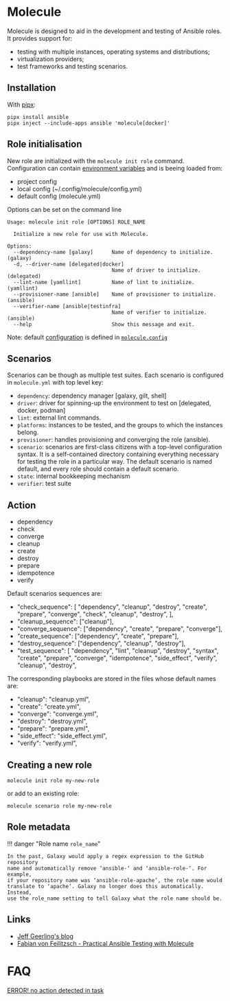 # Molecule

Molecule <badge-stars repo='ansible-community/molecule'></badge-stars>
<badge-doc href='https://molecule.readthedocs.io'></badge-doc>  is designed to
aid in the development and testing of Ansible roles. It provides support for:

- testing with multiple instances, operating systems and distributions;
- virtualization providers;
- test frameworks and testing scenarios.


## Installation

With [pipx]:

```terminal
pipx install ansible
pipx inject --include-apps ansible 'molecule[docker]'
```

## Role initialisation

New role are initialized with the `molecule init role` command. Configuration
can contain [environment
variables](https://molecule.readthedocs.io/en/latest/configuration.html) and is
beeing loaded from:

- project config
- local config (~/.config/molecule/config.yml)
- default config (molecule.yml)

Options can be set on the command line

```terminal
Usage: molecule init role [OPTIONS] ROLE_NAME

  Initialize a new role for use with Molecule.

Options:
  --dependency-name [galaxy]      Name of dependency to initialize. (galaxy)
  -d, --driver-name [delegated|docker]
                                  Name of driver to initialize. (delegated)
  --lint-name [yamllint]          Name of lint to initialize. (yamllint)
  --provisioner-name [ansible]    Name of provisioner to initialize. (ansible)
  --verifier-name [ansible|testinfra]
                                  Name of verifier to initialize. (ansible)
  --help                          Show this message and exit.
```

Note: default [configuration](https://molecule.readthedocs.io/en/latest/configuration.html) is defined in [`molecule.config`](https://github.com/ansible-community/molecule/blob/master/molecule/config.py)





## Scenarios

Scenarios can be though as multiple test suites. Each scenario is configured in `molecule.yml` with top level key:

- `dependency`: dependency manager [galaxy, gilt, shell]
- `driver`: driver for spinning-up the environment to test on [delegated, docker, podman]
- `lint`: external lint commands.
- `platforms`: instances to be tested, and the groups to which the instances belong.
- `provisioner`: handles provisioning and converging the role (ansible).
- `scenario`: scenarios are first-class citizens with a top-level configuration syntax. It is a self-contained directory containing everything necessary for testing the role in a particular way. The default scenario is named default, and every role should contain a default scenario.
- `state`: internal bookkeeping mechanism
- `verifier`: test suite


## Action

- dependency
- check
- converge
- cleanup
- create
- destroy
- prepare
- idempotence
- verify

Default scenarios sequences are:

- "check_sequence": [ "dependency", "cleanup", "destroy", "create", "prepare", "converge", "check", "cleanup", "destroy", ],
- "cleanup_sequence": ["cleanup"],
- "converge_sequence": ["dependency", "create", "prepare", "converge"],
- "create_sequence": ["dependency", "create", "prepare"],
- "destroy_sequence": ["dependency", "cleanup", "destroy"],
- "test_sequence": [ "dependency", "lint", "cleanup", "destroy", "syntax", "create", "prepare", "converge", "idempotence", "side_effect", "verify", "cleanup", "destroy",

The corresponding playbooks are stored in the files whose default names are:

- "cleanup": "cleanup.yml",
- "create": "create.yml",
- "converge": "converge.yml",
- "destroy": "destroy.yml",
- "prepare": "prepare.yml",
- "side_effect": "side_effect.yml",
- "verify": "verify.yml",


## Creating a new role

```console
molecule init role my-new-role
```

or add to an existing role:

```console
molecule scenario role my-new-role
```

## Role metadata

 <badge-doc href='https://galaxy.ansible.com/docs/contributing/creating_role.html' logo="ansible"></badge-doc>


!!! danger "Role name `role_name`"

    In the past, Galaxy would apply a regex expression to the GitHub repository
    name and automatically remove ‘ansible-‘ and ‘ansible-role-‘. For example,
    if your repository name was ‘ansible-role-apache’, the role name would
    translate to ‘apache’. Galaxy no longer does this automatically. Instead,
    use the role_name setting to tell Galaxy what the role name should be.


## Links

- [ Jeff Geerling's blog ](https://www.jeffgeerling.com/blog/2018/testing-your-ansible-roles-molecule)
- [Fabian von Feilitzsch - Practical Ansible Testing with Molecule](https://www.ansible.com/hubfs//AnsibleFest%20ATL%20Slide%20Decks/Practical%20Ansible%20Testing%20with%20Molecule.pdf)

# FAQ

[ERROR! no action detected in task](https://stackoverflow.com/questions/47159193/why-does-ansible-show-error-no-action-detected-in-task-error)


[pipx]: https://pipxproject.github.io/pipx

